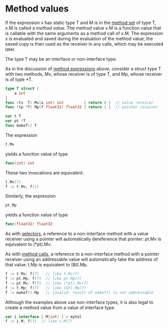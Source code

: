 # Method values

If the expression x has static type T and M is in the [method set](/Types/method_sets.html) of type T, x.M is called a *method value*. The method value x.M is a function value that is callable with the same arguments as a method call of x.M. The expression x is evaluated and saved during the evaluation of the method value; the saved copy is then used as the receiver in any calls, which may be executed later.

The type T may be an interface or non-interface type.

As in the discussion of [method expressions](/Expressions/method_expressions.html) above, consider a struct type T with two methods, Mv, whose receiver is of type T, and Mp, whose receiver is of type *T.

```go
type T struct {
	a int
}
func (tv  T) Mv(a int) int         { return 0 }  // value receiver
func (tp *T) Mp(f float32) float32 { return 1 }  // pointer receiver

var t T
var pt *T
func makeT() T
```

The expression

```go
t.Mv
```

yields a function value of type

```go
func(int) int
```

These two invocations are equivalent:

```go
t.Mv(7)
f := t.Mv; f(7)
```

Similarly, the expression

```go
pt.Mp
```

yields a function value of type

```go
func(float32) float32
```

As with [selectors](/Expressions/selectors.html), a reference to a non-interface method with a value receiver using a pointer will automatically dereference that pointer: pt.Mv is equivalent to (*pt).Mv.

As with [method calls](/Expressions/calls.html), a reference to a non-interface method with a pointer receiver using an addressable value will automatically take the address of that value: t.Mp is equivalent to (&t).Mp.

```go
f := t.Mv; f(7)   // like t.Mv(7)
f := pt.Mp; f(7)  // like pt.Mp(7)
f := pt.Mv; f(7)  // like (*pt).Mv(7)
f := t.Mp; f(7)   // like (&t).Mp(7)
f := makeT().Mp   // invalid: result of makeT() is not addressable
```

Although the examples above use non-interface types, it is also legal to create a method value from a value of interface type.

```go
var i interface { M(int) } = myVal
f := i.M; f(7)  // like i.M(7)
```